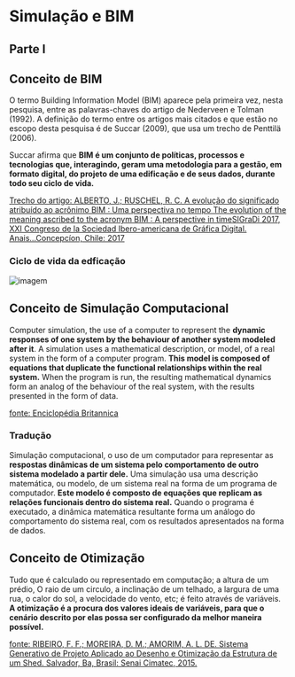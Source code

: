 # Simulação e BIM

## Parte I

## Conceito de BIM

O termo Building Information Model (BIM) aparece pela primeira vez, nesta pesquisa, entre as palavras-chaves do artigo de Nederveen e Tolman (1992). A definição do termo entre os artigos mais citados e que estão no escopo desta pesquisa é de Succar (2009), que usa um trecho de Penttilä (2006).

Succar afirma que **BIM é um conjunto de políticas, processos e tecnologias que, interagindo, geram uma metodologia para a gestão, em formato digital, do projeto de uma edificação e de seus dados, durante todo seu ciclo de vida.**

[Trecho do artigo: ALBERTO, J.; RUSCHEL, R. C. A evolução do significado atribuído ao acrônimo BIM : Uma perspectiva no tempo The evolution of the meaning ascribed to the acronym BIM : A perspective in timeSIGraDi 2017, XXI Congreso de la Sociedad Ibero-americana de Gráfica Digital. Anais...Concepcíon, Chile: 2017](https://www.proceedings.blucher.com.br/article-details/a-evoluo-do-significado-atribudo-ao-acrnimo-bim-uma-perspectiva-no-tempo-27662)

### Ciclo de vida da edficação

![imagem](https://www.tase.be/sites/default/files/bim-cycle.jpg)

## Conceito de Simulação Computacional

Computer simulation, the use of a computer to represent the **dynamic responses of one system by the behaviour of another system modeled after it**. A simulation uses a mathematical description, or model, of a real system in the form of a computer program. **This model is composed of equations that duplicate the functional relationships within the real system.** When the program is run, the resulting mathematical dynamics form an analog of the behaviour of the real system, with the results presented in the form of data.

[fonte: Enciclopédia Britannica](https://www.britannica.com/technology/computer-simulation)

### Tradução

Simulação computacional, o uso de um computador para representar as **respostas dinâmicas de um sistema pelo comportamento de outro sistema modelado a partir dele.** Uma simulação usa uma descrição matemática, ou modelo, de um sistema real na forma de um programa de computador. **Este modelo é composto de equações que replicam as relações funcionais dentro do sistema real.** Quando o programa é executado, a dinâmica matemática resultante forma um análogo do comportamento do sistema real, com os resultados apresentados na forma de dados.

## Conceito de Otimização

Tudo que é calculado ou representado em computação; a altura de um prédio, O raio de um circulo, a inclinação de um telhado, a largura de uma rua, o calor do sol, a velocidade do vento, etc; é feito através de variáveis. **A otimização é a procura dos valores ideais de variáveis, para que o cenário descrito por elas possa ser configurado da melhor maneira possível.**

[fonte: RIBEIRO, F. F.; MOREIRA, D. M.; AMORIM, A. L. DE. Sistema Generativo de Projeto Aplicado ao Desenho e Otimização da Estrutura de um Shed. Salvador, Ba, Brasil: Senai Cimatec, 2015.](https://255ribeiro.github.io/Mestrado/)
